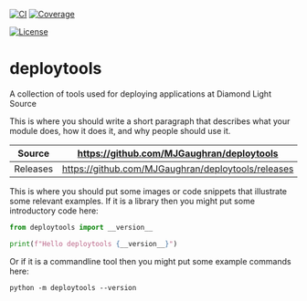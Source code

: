 [![CI](https://github.com/MJGaughran/deploytools/actions/workflows/ci.yml/badge.svg)](https://github.com/MJGaughran/deploytools/actions/workflows/ci.yml)
[![Coverage](https://codecov.io/gh/MJGaughran/deploytools/branch/main/graph/badge.svg)](https://codecov.io/gh/MJGaughran/deploytools)

[![License](https://img.shields.io/badge/License-Apache%202.0-blue.svg)](https://opensource.org/licenses/Apache-2.0)

# deploytools

A collection of tools used for deploying applications at Diamond Light Source

This is where you should write a short paragraph that describes what your module does,
how it does it, and why people should use it.

Source          | <https://github.com/MJGaughran/deploytools>
:---:           | :---:
Releases        | <https://github.com/MJGaughran/deploytools/releases>

This is where you should put some images or code snippets that illustrate
some relevant examples. If it is a library then you might put some
introductory code here:

```python
from deploytools import __version__

print(f"Hello deploytools {__version__}")
```

Or if it is a commandline tool then you might put some example commands here:

```
python -m deploytools --version
```

